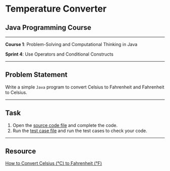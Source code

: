 # Temperature Converter

## Java Programming Course

---

**Course 1**: Problem-Solving and Computational Thinking in Java

**Sprint 4**: Use Operators and Conditional Constructs

---

Problem Statement
---

Write a simple `Java` program to convert Celsius to Fahrenheit and Fahrenheit to Celsius.

---

Task
---

1. Open the [source code file](src/main/java/com/niit/jap/TemperatureConverter.java) and complete the code.
2. Run the [test case file](src/test/java/com/niit/jap/TemperatureConverterTest.java) and run the test cases to
   check your code.

---

Resource
---

[How to Convert Celsius (°C) to Fahrenheit (°F)](https://www.wikihow.com/Convert-Celsius-(%C2%B0C)-to-Fahrenheit-(%C2%B0F))
